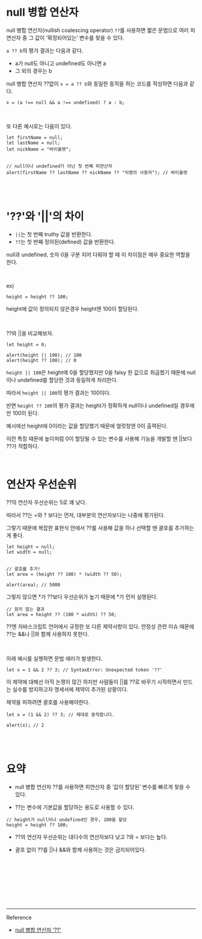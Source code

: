 # null 병합 연산자

null 병합 연산자(nullish coalescing operator) ```??```를 사용하면 짧은 문법으로 여러 피연산자 중 그 값이 ‘확정되어있는’ 변수를 찾을 수 있다.

```a ?? b```의 평가 결과는 다음과 같다.

- a가 null도 아니고 undefined도 아니면 a
- 그 외의 경우는 b

null 병합 연산자 ??없이 ```x = a ?? b```와 동일한 동작을 하는 코드를 작성하면 다음과 같다.

```x = (a !== null && a !== undefined) ? a : b;```

<br/>

또 다른 예시로는 다음이 있다.

```
let firstName = null;
let lastName = null;
let nickName = "바이올렛";


// null이나 undefined가 아닌 첫 번째 피연산자
alert(firstName ?? lastName ?? nickName ?? "익명의 사용자"); // 바이올렛
```

<br/><br/>

# '??'와 '||'의 차이


- ```||```는 첫 번째 truthy 값을 반환한다.
- ```??```는 첫 번째 정의된(defined) 값을 반환한다.

null과 undefined, 숫자 0을 구분 지어 다뤄야 할 때 이 차이점은 매우 중요한 역할을 한다.


<br/>

ex)

```
height = height ?? 100;
```

height에 값이 정의되지 않은경우 height엔 100이 할당된다.

<br/>

??와 ||을 비교해보자.

```
let height = 0;

alert(height || 100); // 100
alert(height ?? 100); // 0
```

```height || 100```은 height에 0을 할당했지만 0을 falsy 한 값으로 취급했기 때문에 null이나 undefined를 할당한 것과 동일하게 처리한다.
 
따라서 ```height || 100```의 평가 결과는 100이다.


반면 ```height ?? 100```의 평가 결과는 height가 정확하게 null이나 undefined일 경우에만 100이 된다.
 
예시에선 height에 0이라는 값을 할당했기 때문에 얼럿창엔 0이 출력된다.

이런 특징 때문에 높이처럼 0이 할당될 수 있는 변수를 사용해 기능을 개발할 땐 ||보다 ??가 적합하다.

<br/>

# 연산자 우선순위

??의 연산자 우선순위는 5로 꽤 낮다.

따라서 ??는 =와 ? 보다는 먼저, 대부분의 연산자보다는 나중에 평가된다.

그렇기 때문에 복잡한 표현식 안에서 ??를 사용해 값을 하나 선택할 땐 괄호를 추가하는 게 좋다.

```
let height = null;
let width = null;


// 괄호를 추가!
let area = (height ?? 100) * (width ?? 50);

alert(area); // 5000
```

그렇지 않으면 *가 ??보다 우선순위가 높기 때문에 *가 먼저 실행된다.


```
// 원치 않는 결과
let area = height ?? (100 * width) ?? 50;
```

??엔 자바스크립트 언어에서 규정한 또 다른 제약사항이 있다.
안정성 관련 이슈 때문에 ??는 &&나 ||와 함께 사용하지 못한다.

<br/>

아래 예시를 실행하면 문법 에러가 발생한다.

```
let x = 1 && 2 ?? 3; // SyntaxError: Unexpected token '??'
```

이 제약에 대해선 아직 논쟁이 많긴 하지만 사람들이 ||를 ??로 바꾸기 시작하면서 만드는 실수를 방지하고자 명세서에 제약이 추가된 상황이다.

제약을 피하려면 괄호를 사용해야한다.

```
let x = (1 && 2) ?? 3; // 제대로 동작합니다.

alert(x); // 2
```

<br/><br/>

# 요약

- null 병합 연산자 ??를 사용하면 피연산자 중 ‘값이 할당된’ 변수를 빠르게 찾을 수 있다.

- ??는 변수에 기본값을 할당하는 용도로 사용할 수 있다.

```
// height가 null이나 undefined인 경우, 100을 할당
height = height ?? 100;
```

- ??의 연산자 우선순위는 대다수의 연산자보다 낮고 ?와 = 보다는 높다.

- 괄호 없이 ??를 ||나 &&와 함께 사용하는 것은 금지되어있다.


<br/><br/><br/><br/><br/><br/><br/>

---
Reference

- [null 병합 연산자 '??'](https://ko.javascript.info/nullish-coalescing-operator)